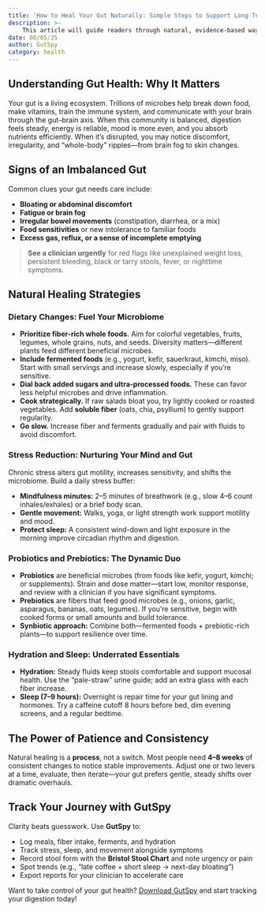 ```yaml
---
title: 'How to Heal Your Gut Naturally: Simple Steps to Support Long-Term Digestive Health'
description: >- 
    This article will guide readers through natural, evidence-based ways to support and restore gut health—without over-relying on medications or quick fixes. It covers what gut health means, common signs of imbalance, and practical strategies—from diet and stress reduction to probiotics, hydration, and sleep—plus how to track what works with GutSpy.
date: 08/05/25
author: GutSpy
category: health
---
```


## Understanding Gut Health: Why It Matters

Your gut is a living ecosystem. Trillions of microbes help break down food, make vitamins, train the immune system, and communicate with your brain through the gut–brain axis. When this community is balanced, digestion feels steady, energy is reliable, mood is more even, and you absorb nutrients efficiently. When it’s disrupted, you may notice discomfort, irregularity, and “whole-body” ripples—from brain fog to skin changes.

## Signs of an Imbalanced Gut

Common clues your gut needs care include:

* **Bloating or abdominal discomfort**
* **Fatigue or brain fog**
* **Irregular bowel movements** (constipation, diarrhea, or a mix)
* **Food sensitivities** or new intolerance to familiar foods
* **Excess gas, reflux, or a sense of incomplete emptying**

> **See a clinician urgently** for red flags like unexplained weight loss, persistent bleeding, black or tarry stools, fever, or nighttime symptoms.

## Natural Healing Strategies

### Dietary Changes: Fuel Your Microbiome

* **Prioritize fiber-rich whole foods.** Aim for colorful vegetables, fruits, legumes, whole grains, nuts, and seeds. Diversity matters—different plants feed different beneficial microbes.  
* **Include fermented foods** (e.g., yogurt, kefir, sauerkraut, kimchi, miso). Start with small servings and increase slowly, especially if you’re sensitive.  
* **Dial back added sugars and ultra-processed foods.** These can favor less helpful microbes and drive inflammation.  
* **Cook strategically.** If raw salads bloat you, try lightly cooked or roasted vegetables. Add **soluble fiber** (oats, chia, psyllium) to gently support regularity.  
* **Go slow.** Increase fiber and ferments gradually and pair with fluids to avoid discomfort.

### Stress Reduction: Nurturing Your Mind and Gut

Chronic stress alters gut motility, increases sensitivity, and shifts the microbiome. Build a daily stress buffer:

* **Mindfulness minutes:** 2–5 minutes of breathwork (e.g., slow 4–6 count inhales/exhales) or a brief body scan.  
* **Gentle movement:** Walks, yoga, or light strength work support motility and mood.  
* **Protect sleep:** A consistent wind-down and light exposure in the morning improve circadian rhythm and digestion.

### Probiotics and Prebiotics: The Dynamic Duo

* **Probiotics** are beneficial microbes (from foods like kefir, yogurt, kimchi; or supplements). Strain and dose matter—start low, monitor response, and review with a clinician if you have significant symptoms.  
* **Prebiotics** are fibers that feed good microbes (e.g., onions, garlic, asparagus, bananas, oats, legumes). If you’re sensitive, begin with cooked forms or small amounts and build tolerance.  
* **Synbiotic approach:** Combine both—fermented foods + prebiotic-rich plants—to support resilience over time.

### Hydration and Sleep: Underrated Essentials

* **Hydration:** Steady fluids keep stools comfortable and support mucosal health. Use the “pale-straw” urine guide; add an extra glass with each fiber increase.  
* **Sleep (7–9 hours):** Overnight is repair time for your gut lining and hormones. Try a caffeine cutoff 8 hours before bed, dim evening screens, and a regular bedtime.

## The Power of Patience and Consistency

Natural healing is a **process**, not a switch. Most people need **4–8 weeks** of consistent changes to notice stable improvements. Adjust one or two levers at a time, evaluate, then iterate—your gut prefers gentle, steady shifts over dramatic overhauls.

## Track Your Journey with GutSpy

Clarity beats guesswork. Use **GutSpy** to:

* Log meals, fiber intake, ferments, and hydration  
* Track stress, sleep, and movement alongside symptoms  
* Record stool form with the **Bristol Stool Chart** and note urgency or pain  
* Spot trends (e.g., “late coffee + short sleep → next-day bloating”)  
* Export reports for your clinician to accelerate care

Want to take control of your gut health? [Download GutSpy](https://apple.co/43azHhK) and start tracking your digestion today!


